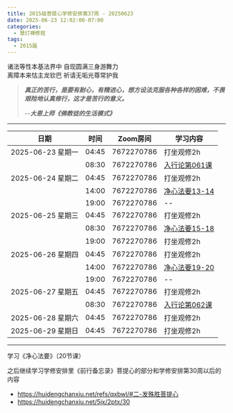 ```yaml
---
title: 2015级菩提心学修安排第37周 - 20250623
date: 2025-06-23 12:02:00-07:00
categories:
  - 慧灯禅修班
tags:
  - 2015届
---
```

诸法等性本基法界中 自现圆满三身游舞力  
离障本来怙主龙钦巴 祈请无垢光尊常护我


> *__真正的苦行，是要有耐心，有精进心，想方设法克服各种各样的困难，不畏艰险地认真修行，这才是苦行的意义。__*
>
> --***大恩上师《佛教徒的生活模式》***

---

|日期 |时间|Zoom房间|学习内容|
|--|--|--|--|
| 2025-06-23 星期一|04:45|7672270786|打坐观修2h|
| |08:30|7672270786| [入行论第061课](https://huidengchanxiu.net/refs/rxl/05#第六十一节课)  |
| 2025-06-24 星期二 |04:45|7672270786|打坐观修2h|
|   |14:00|7672270786| [净心法要13-14](https://box.hdcxb.net/%E7%A6%85%E4%BF%AE%E7%8F%AD/xmfw/04%E7%94%98%E9%9C%B2%E7%B3%BB%E5%88%97/09%20%E5%87%80%E5%BF%83%E6%B3%95%E8%A6%81/%E3%80%8A%E5%87%80%E5%BF%83%E6%B3%95%E8%A6%81%E3%80%8B%20%E7%AC%AC13%E8%AE%B2%20%E7%9B%8A%E8%A5%BF%E5%BD%AD%E6%8E%AA%E5%A0%AA%E5%B8%83%20[4CpcoSUe_HQ].mp4) |
|   |19:00|7672270786| -- |
| 2025-06-25 星期三  |04:45|7672270786|打坐观修2h|
|   |08:30|7672270786| [净心法要15-18](https://box.hdcxb.net/%E7%A6%85%E4%BF%AE%E7%8F%AD/xmfw/04%E7%94%98%E9%9C%B2%E7%B3%BB%E5%88%97/09%20%E5%87%80%E5%BF%83%E6%B3%95%E8%A6%81) |
|   |19:00|7672270786| 打坐观修2h |
| 2025-06-26 星期四|04:45|7672270786|打坐观修2h|
|   |14:00|7672270786| [净心法要19-20](https://box.hdcxb.net/%E7%A6%85%E4%BF%AE%E7%8F%AD/xmfw/04%E7%94%98%E9%9C%B2%E7%B3%BB%E5%88%97/09%20%E5%87%80%E5%BF%83%E6%B3%95%E8%A6%81/%E3%80%8A%E5%87%80%E5%BF%83%E6%B3%95%E8%A6%81%E3%80%8B%20%E7%AC%AC19%E8%AE%B2%20%E7%9B%8A%E8%A5%BF%E5%BD%AD%E6%8E%AA%E5%A0%AA%E5%B8%83%20%5BrKtzNdb5FXQ%5D.mp4) |
|   |19:00|7672270786|--|
| 2025-06-27 星期五|04:45|7672270786|打坐观修2h|
| |08:30|7672270786|[入行论第062课](https://huidengchanxiu.net/refs/rxl/05#第六十二节课) |
| 2025-06-28 星期六|04:45|7672270786| 打坐观修2h |
| 2025-06-29 星期日|04:45|7672270786| 打坐观修2h |

---

学习《净心法要》（20节课）

之后继续学习学修安排里《前行备忘录》菩提心的部分和学修安排第30周以后的内容

- <https://huidengchanxiu.net/refs/qxbwl/#二-发殊胜菩提心>
- <https://huidengchanxiu.net/5jx/2ptx/30>


